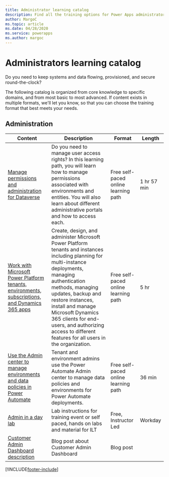```yaml
---
title: Administrator learning catalog
description: Find all the training options for Power Apps administrators
author: MargoC
ms.topic: article
ms.date: 04/28/2020
ms.service: powerapps
ms.author: margoc
---
```


# Administrators learning catalog

Do you need to keep systems and data flowing, provisioned, and secure round-the-clock?

The following catalog is organized from core knowledge to specific domains, and from most basic to most advanced. If content exists in multiple formats, we'll let you know, so that you can choose the training format that best meets your needs.

## Administration
| Content  | Description  | Format   | Length    | 
|----------|--------------|----------|-----------|
| [Manage permissions and administration for Dataverse](/learn/paths/manage-permissions-administration-common-data-service/)|	Do you need to manage user access rights? In this learning path, you will learn how to manage permissions associated with environments and entities. You will also learn about different administrative portals and how to access each.|	Free self-paced online learning path	|1 hr 57 min |
| [Work with Microsoft Power Platform tenants, environments, subscriptions, and Dynamics 365 apps](/learn/paths/implementing-customer-engagement-apps/)|	Create, design, and administer Microsoft Power Platform tenants and instances including planning for multi-instance deployments, managing authentication methods, managing updates, backup and restore instances, install and manage Microsoft Dynamics 365 clients for end-users, and authorizing access to different features for all users in the organization.|	Free self-paced online learning path	|5 hr |
| [Use the Admin center to manage environments and data policies in Power Automate](/learn/modules/administer-flows/)|	Tenant and environment admins use the Power Automate Admin center to manage data policies and environments for Power Automate deployments. |	Free self-paced online learning path	|36 min |
| [Admin in a day lab](https://github.com/microsoft/powerapps-tools/tree/master/Administration/AdminInADay)                                      | Lab instructions for training event or self paced, hands on labs and material for ILT | Free, Instructor Led | Workday   |
| [Customer Admin Dashboard description](https://powerapps.microsoft.com/blog/custom-admin-dashboard-with-the-powerapps-admin-connectors/) | Blog post about Customer Admin Dashboard   | Blog post   | 


[!INCLUDE[footer-include](../includes/footer-banner.md)]

